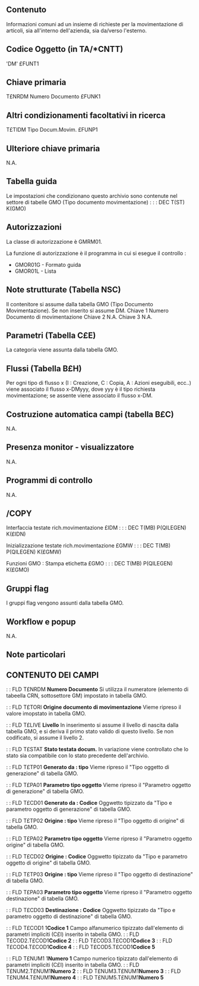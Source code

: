 ## Contenuto
Informazioni comuni ad un insieme di richieste per la movimentazione di articoli, sia all'interno dell'azienda, sia da/verso l'esterno.

## Codice Oggetto (in TA/*CNTT)
 'DM'                               £FUNT1

## Chiave primaria
T£NRDM     Numero Documento         £FUNK1

## Altri condizionamenti facoltativi in ricerca
T£TIDM     Tipo Docum.Movim.        £FUNP1

## Ulteriore chiave primaria
N.A.

## Tabella guida
Le impostazioni che condizionano questo archivio sono contenute nel settore di tabelle GMO (Tipo documento movimentazione) : 
 :  : DEC T(ST) K(GMO)

## Autorizzazioni
La classe di autorizzazione è GMRM01.

La funzione di autorizzazione è il programma in cui si esegue il controllo : 
 * GMOR01G   -    Formato guida
 * GMOR01L   -    Lista

## Note strutturate (Tabella NSC)
Il contenitore si assume dalla tabella GMO (Tipo Documento Movimentazione). Se non inserito si assume DM.
 Chiave 1 Numero Documento di movimentazione
 Chiave 2 N.A.
 Chiave 3 N.A.

## Parametri (Tabella C£E)
La categoria viene assunta dalla tabella GMO.

## Flussi (Tabella B£H)
Per ogni tipo di flusso x (I : Creazione, C : Copia, A : Azioni eseguibili, ecc..) viene associato il flusso x-DMyyy, dove yyy è il tipo richiesta movimentazione; se assente viene associato il flusso x-DM.

## Costruzione automatica campi (tabella B£C)
N.A.

## Presenza monitor - visualizzatore
N.A.

## Programmi di controllo
N.A.

## /COPY
Interfaccia testate rich.movimentazione £IDM : 
 :  : DEC T(MB) P(QILEGEN) K(£IDN)

Inizializzazione testate rich.movimentazione £GMW : 
 :  : DEC T(MB) P(QILEGEN) K(£GMW)

Funzioni GMO :  Stampa etichetta £GMO : 
 :  : DEC T(MB) P(QILEGEN) K(£GMO)

## Gruppi flag
I gruppi flag vengono assunti dalla tabella GMO.

## Workflow e popup
N.A.

## Note particolari

## CONTENUTO DEI CAMPI
 :  : FLD T£NRDM **Numero Documento**
Si utilizza il numeratore (elemento di tabeella CRN, sottosettore GM) impostato in tabella GMO.

 :  : FLD T£TORI **Origine documento di movimentazione**
Vieme ripreso il valore imopstato in tabella GMO.

 :  : FLD T£LIVE **Livello**
In inserimento si assume il livello di nascita dalla tabella GMO, e si deriva il primo stato valido di questo livello. Se non codificato, si assume il livello 2.

 :  : FLD T£STAT **Stato testata docum.**
In variazione viene controllato che lo stato sia compatibile con lo stato precedente dell'archivio.

 :  : FLD T£TP01 **Generato da :  tipo**
Vieme ripreso il "Tipo oggetto di generazione" di tabella GMO.

 :  : FLD T£PA01 **Parametro tipo oggetto**
Vieme ripreso il "Parametro oggetto di generazione" di tabella GMO.

 :  : FLD T£CD01 **Generato da :  Codice**
Oggwetto tipizzato da "Tipo e parametro oggetto di generazione" di tabella GMO.

 :  : FLD T£TP02 **Origine :  tipo**
Vieme ripreso il "Tipo oggetto di origine" di tabella GMO.

 :  : FLD T£PA02 **Parametro tipo oggetto**
Vieme ripreso il "Parametro oggetto origine" di tabella GMO.

 :  : FLD T£CD02 **Origine :  Codice**
Oggwetto tipizzato da "Tipo e parametro oggetto di origine" di tabella GMO.

 :  : FLD T£TP03 **Origine :  tipo**
Vieme ripreso il "Tipo oggetto di destinazione" di tabella GMO.

 :  : FLD T£PA03 **Parametro tipo oggetto**
Vieme ripreso il "Parametro oggetto destinazione" di tabella GMO.

 :  : FLD T£CD03 **Destinazione :  Codice**
Oggwetto tipizzato da "Tipo e parametro oggetto di destinazione" di tabella GMO.

 :  : FLD T£COD1 1**Codice 1**
Campo alfanumerico tipizzato dall'elemento di parametri impliciti (C£I) inserito in tabella GMO.
 :  : FLD T£COD2.T£COD1**Codice 2**
 :  : FLD T£COD3.T£COD1**Codice 3**
 :  : FLD T£COD4.T£COD1**Codice 4**
 :  : FLD T£COD5.T£COD1**Codice 5**

 :  : FLD T£NUM1 1**Numero  1**
Campo numerico tipizzato dall'elemento di parametri impliciti (C£I) inserito in tabella GMO.
 :  : FLD T£NUM2.T£NUM1**Numero  2**
 :  : FLD T£NUM3.T£NUM1**Numero  3**
 :  : FLD T£NUM4.T£NUM1**Numero  4**
 :  : FLD T£NUM5.T£NUM1**Numero  5**
